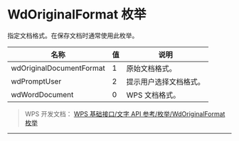 # WdOriginalFormat 枚举

指定文档格式。在保存文档时通常使用此枚举。

| 名称                     | 值  | 说明                   |
|--------------------------|-----|------------------------|
| wdOriginalDocumentFormat | 1   | 原始文档格式。         |
| wdPromptUser             | 2   | 提示用户选择文档格式。 |
| wdWordDocument           | 0   | WPS 文档格式。         |

> WPS 开发文档： [WPS 基础接口/文字 API 参考/枚举/WdOriginalFormat 枚举](https://qn.cache.wpscdn.cn/encs/doc/office_v19/topics/WPS%20%E5%9F%BA%E7%A1%80%E6%8E%A5%E5%8F%A3/%E6%96%87%E5%AD%97%20API%20%E5%8F%82%E8%80%83/%E6%9E%9A%E4%B8%BE/WdOriginalFormat%20%E6%9E%9A%E4%B8%BE.html)

------------------------------------------------------------------------

